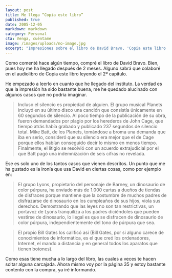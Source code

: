 ```yaml
---
layout: post
title: Me llega “Copia este libro”
published: true
date: 2005-12-05
markdown: markdown
category: Personal
cta: Venga, cuéntame
image: /images/uploads/no-image.jpg
excerpt: "Impresiones sobre el libro de David Bravo, 'Copia este libro'."
---
```


Como comenté hace algún tiempo, compré el libro de David Bravo. Bien, pues hoy me ha llegado después de 2 meses. Alguno
sabrá que colaboré en el audiolibro de Copia este libro leyendo el 2º capítulo.

He empezado a leerlo en cuanto que he llegado del instituto. La verdad es que la impresión ha sido bastante buena, me he
quedado alucinado con algunos casos que no podría imaginar.

>Incluso el silencio es propiedad de alguien. El grupo musical Planets incluyó en su último disco una canción que
consistía únicamente en 60 segundos de silencio. Al poco tiempo de la publicación de su obra, fueron demandados por
plagio por los herederos de John Cage, que tiempo atrás había grabado y publicado 237 segundos de silencio total. Mike
Batt, de los Planets, tomándose a broma una demanda que iba en serio, consideró que su silencio era mejor que el de Cage
porque ellos habían conseguido decir lo mismo en menos tiempo. Finalmente, el litigio se resolvió con un acuerdo
extrajudicial por el que Batt pagó una indemnización de seis cifras no revelada.

Ese es solo uno de los tantos casos que vienen descritos. Un punto que me ha gustado es la ironía que usa David en
ciertas cosas, como por ejemplo en:

>El grupo Lyons, propietario del personaje de Barney, un dinosaurio de color púrpura, ha enviado más de 1.000 cartas a
dueños de tiendas de disfraces porque mantiene que la costumbre de muchos padres de disfrazarse de dinosaurio en los
cumpleaños de sus hijos, viola sus derechos. Demostrando que las leyes no son tan restrictivas, un portavoz de Lyons
tranquiliza a los padres diciéndoles que pueden vestirse de dinosaurio, lo ilegal es que se disfracen de dinosaurio de
color púrpura, independientemente del tono de púrpura que sea.

>El propio Bill Gates los calificó así (Bill Gates, por si alguno carece de conocimientos de informática, es el que creó
los ordenadores, Internet, el mando a distancia y en general todos los aparatos que tienen botones).

Como esas tiene mucha a lo largo del libro, las cuales a veces te hacen soltar alguna carcajada. Ahora mismo voy por la
página 35 y estoy bastante contento con la compra, ya iré informando.
